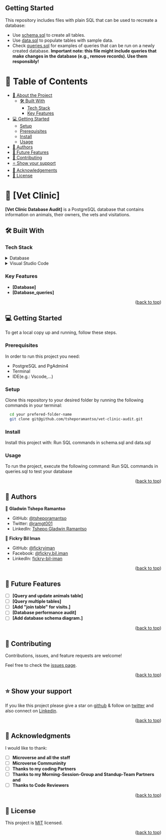 ## Getting Started

This repository includes files with plain SQL that can be used to recreate a database:

- Use [schema.sql](./schema.sql) to create all tables.
- Use [data.sql](./data.sql) to populate tables with sample data.
- Check [queries.sql](./queries.sql) for examples of queries that can be run on a newly created database. **Important note: this file might include queries that make changes in the database (e.g., remove records). Use them responsibly!**

<a name="readme-top"></a>

<!-- TABLE OF CONTENTS -->

# 📗 Table of Contents

- [📖 About the Project](#about-project)
  - [🛠 Built With](#built-with)
    - [Tech Stack](#tech-stack)
    - [Key Features](#key-features)
- [💻 Getting Started](#getting-started)
  - [Setup](#setup)
  - [Prerequisites](#prerequisites)
  - [Install](#install)
  - [Usage](#usage)
- [👥 Authors](#authors)
- [🔭 Future Features](#future-features)
- [🤝 Contributing](#contributing)
- [⭐️ Show your support](#support)
- [🙏 Acknowledgements](#acknowledgements)
- [📝 License](#license)

<!-- PROJECT DESCRIPTION -->

# 📖 [Vet Clinic] <a name="about-project"></a>

**[Vet Clinic Database Audit]** is a PostgreSQL database that contains information on animals, their owners, the vets and visitations.

## 🛠 Built With <a name="built-with"></a>

### Tech Stack <a name="tech-stack"></a>

<details>
<summary>Database</summary>
  <ul>
    <li><a href="https://www.postgresql.org/">PostgreSQL</a></li>
  </ul>
</details>

<details>
  <summary>Visual Studio Code</summary>
  <ul>
    <li><a href="https://code.visualstudio.com">Visual Studio Code</a></li>
  </ul>
</details>

<!-- Features -->

### Key Features <a name="key-features"></a>

- **[Database]**
- **[Database_queries]**

<p align="right">(<a href="#readme-top">back to top</a>)</p>

<!-- GETTING STARTED -->

## 💻 Getting Started <a name="getting-started"></a>

To get a local copy up and running, follow these steps.

### Prerequisites

In order to run this project you need:

- PostgreSQL and PgAdmin4
- Terminal
- IDE(e.g.: Vscode,...)

### Setup

Clone this repository to your desired folder by running the following commands in your terminal:

```sh
  cd your prefered-folder-name
  git clone git@github.com/tsheporamantso/vet-clinic-audit.git
```

### Install

Install this project with: Run SQL commands in schema.sql and data.sql

### Usage

To run the project, execute the following command: Run SQL commands in queries.sql to test your database

<p align="right">(<a href="#readme-top">back to top</a>)</p>

<!-- AUTHORS -->

## 👥 Authors <a name="authors"></a>

👤 **Gladwin Tshepo Ramantso**

- GitHub: [@tsheporamantso](https://github.com/tsheporamantso)
- Twitter: [@ramgt001](https://twitter.com/ramgt001)
- LinkedIn: [Tshepo Gladwin Ramantso](https://www.linkedin.com/in/tshepo-ramantso-b6a35433/)

👤 **Fickry Bil Iman**

- GitHub: [@fickryiman](https://github.com/fickryiman)
- Facebook: [@fickry.bil.iman](https://web.facebook.com/fickry.bil.iman?_rdc=1&_rdr)
- LinkedIn: [fickry-bil-iman](https://www.linkedin.com/in/fickry-bil-iman/)

<p align="right">(<a href="#readme-top">back to top</a>)</p>

<!-- FUTURE FEATURES -->

## 🔭 Future Features <a name="future-features"></a>

- [ ] **[Query and update animals table]**
- [ ] **[Query multiple tables]**
- [ ] **[Add "join table" for visits.]**
- [ ] **[Database performance audit]**
- [ ] **[Add database schema diagram.]**

<p align="right">(<a href="#readme-top">back to top</a>)</p>

<!-- CONTRIBUTING -->

## 🤝 Contributing <a name="contributing"></a>

Contributions, issues, and feature requests are welcome!

Feel free to check the [issues page](https://github.com/tsheporamantso/vet-clinic-audit/issues).

<p align="right">(<a href="#readme-top">back to top</a>)</p>

<!-- SUPPORT -->

## ⭐️ Show your support <a name="support"></a>

If you like this project please give a star on [github](https://github.com/tsheporamantso) & follow on [twitter](https://twitter.com/ramgt001) and also connect on [Linkedin](https://www.linkedin.com/in/tshepo-ramantso-b6a35433/).

<p align="right">(<a href="#readme-top">back to top</a>)</p>

<!-- ACKNOWLEDGEMENTS -->

## 🙏 Acknowledgments <a name="acknowledgements"></a>

I would like to thank:

- [ ] **Microverse and all the staff**
- [ ] **Microverse Communinity**
- [ ] **Thanks to my coding Partners**
- [ ] **Thanks to my Morning-Session-Group and Standup-Team Partners and**
- [ ] **Thanks to Code Reviewers**

<p align="right">(<a href="#readme-top">back to top</a>)</p>

<!-- LICENSE -->

## 📝 License <a name="license"></a>

This project is [MIT](https://github.com/tsheporamantso/vet-clinic-audit/blob/3bff6c8704d0b2a1915f6f760b73f9c9bf764299/LICENSE) licensed.

<p align="right">(<a href="#readme-top">back to top</a>)</p>
